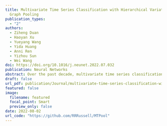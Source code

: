 ```yaml
---
title: Multivariate Time Series Classification with Hierarchical Variational
  Graph Pooling
publication_types:
  - "2"
authors:
  - Ziheng Duan
  - Haoyan Xu
  - Yueyang Wang
  - Yida Huang
  - Anni Ren
  - Yizhou Sun
  - Wei Wang
doi: https://doi.org/10.1016/j.neunet.2022.07.032 
publication: Neural Networks
abstract: Over the past decade, multivariate time series classification (MTSC) has received great attention with the advance of sensing techniques. Current deep learning methods for MTSC are based on convolutional and recurrent neural network, with the assumption that time series variables have the same effect to each other. Thus they cannot model the pairwise dependencies among variables explicitly. What's more, current spatial-temporal modeling methods based on GNNs are inherently flat and lack the capability of aggregating node information in a hierarchical manner. To address this limitation and attain expressive global representation of MTS, we propose a graph pooling based framework MTPool and view MTSC task as graph classification task. With graph structure learning and temporal convolution, MTS slices are converted to graphs and spatial-temporal features are extracted. Then, we propose a novel graph pooling method, which uses an encoder-decoder mechanism to generate adaptive centroids for cluster assignments. GNNs and graph pooling layers are used for joint graph representation learning and graph coarsening. With multiple graph pooling layers, the input graphs are hierachically coarsened to one node. Finally, differentiable classifier takes this coarsened one-node graph as input to get the final predicted class. Experiments on 10 benchmark datasets demonstrate MTPool outperforms state-of-the-art methods in MTSC tasks.
draft: false
url_pdf: publication/Journal/multivariate-time-series-classification-with-hierarchical-variational-graph-pooling/1-s2.0-S0893608022002970-main.pdf
featured: false
image:
  filename: featured
  focal_point: Smart
  preview_only: false
date: 2022-08-02
url_code: "https://github.com/RRRussell/MTPool"
---
```

